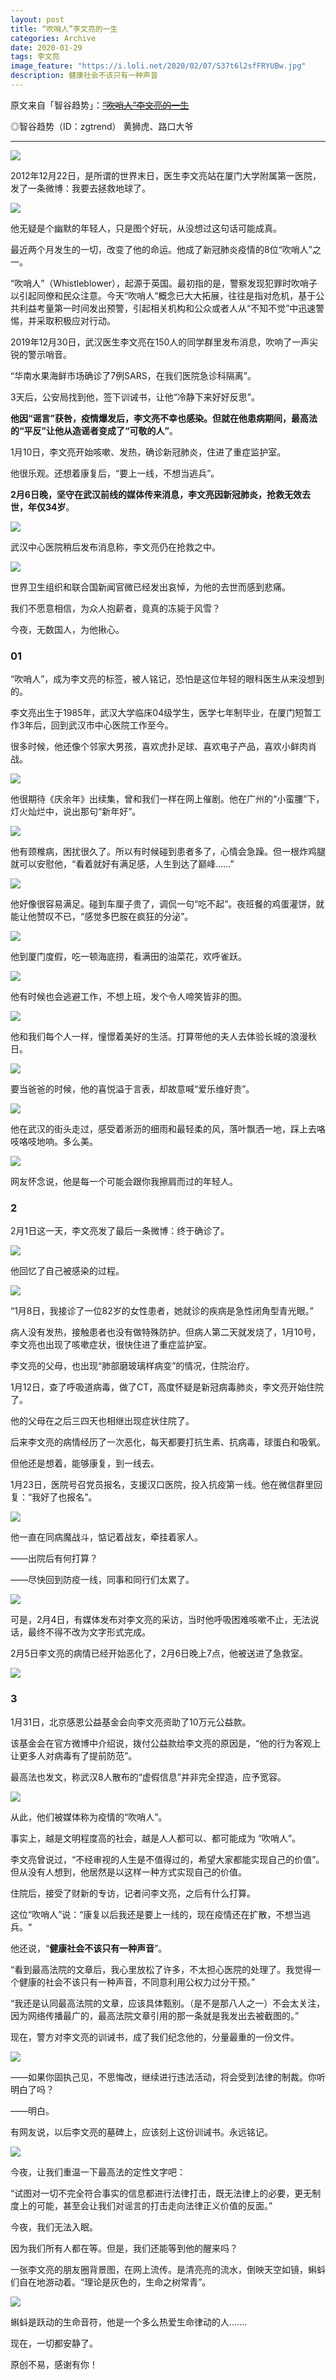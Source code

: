 ```yaml
---
layout: post
title: “吹哨人”李文亮的一生
categories: Archive
date: 2020-01-29
tags: 李文亮
image_feature: "https://i.loli.net/2020/02/07/S37t6l2sfFRYUBw.jpg"
description: 健康社会不该只有一种声音
---
```


原文来自「智谷趋势」：~~[“吹哨人”李文亮的一生](http://206.189.252.32:8083/%E2%80%9C%E5%90%B9%E5%93%A8%E4%BA%BA%E2%80%9D%E6%9D%8E%E6%96%87%E4%BA%AE%E7%9A%84%E4%B8%80%E7%94%9F.html)~~

◎智谷趋势（ID：zgtrend） 黄狮虎、路口大爷

---

![](https://i.loli.net/2020/02/07/OQ1GSeNPpo68wJK.jpg)

2012年12月22日，是所谓的世界末日，医生李文亮站在厦门大学附属第一医院，发了一条微博：我要去拯救地球了。

![](https://i.loli.net/2020/02/07/SAypxrtd2UO43GN.jpg)

他无疑是个幽默的年轻人，只是图个好玩，从没想过这句话可能成真。

最近两个月发生的一切，改变了他的命运。他成了新冠肺炎疫情的8位“吹哨人”之一。

“吹哨人”（Whistleblower），起源于英国。最初指的是，警察发现犯罪时吹哨子以引起同僚和民众注意。今天“吹哨人”概念已大大拓展，往往是指对危机，基于公共利益考量第一时间发出预警，引起相关机构和公众或者人从“不知不觉”中迅速警惕，并采取积极应对行动。

2019年12月30日，武汉医生李文亮在150人的同学群里发布消息，吹响了一声尖锐的警示哨音。

 “华南水果海鲜市场确诊了7例SARS，在我们医院急诊科隔离”。

3天后，公安局找到他，签下训诫书，让他“冷静下来好好反思”。

**他因“谣言”获咎，疫情爆发后，李文亮不幸也感染。但就在他患病期间，最高法的“平反”让他从造谣者变成了“可敬的人”**。

1月10日，李文亮开始咳嗽、发热，确诊新冠肺炎，住进了重症监护室。

他很乐观。还想着康复后，“要上一线，不想当逃兵”。

**2月6日晚，坚守在武汉前线的媒体传来消息，李文亮因新冠肺炎，抢救无效去世，年仅34岁**。

![](https://i.loli.net/2020/02/07/Os1Z2fi8LBK7wnJ.jpg)

武汉中心医院稍后发布消息称，李文亮仍在抢救之中。

![](https://i.loli.net/2020/02/07/u9sO2Iam6P1ybFo.jpg)

世界卫生组织和联合国新闻官微已经发出哀悼，为他的去世而感到悲痛。

我们不愿意相信，为众人抱薪者，竟真的冻毙于风雪？

今夜，无数国人，为他揪心。

### 01

“吹哨人”，成为李文亮的标签，被人铭记，恐怕是这位年轻的眼科医生从来没想到的。

李文亮出生于1985年，武汉大学临床04级学生，医学七年制毕业，在厦门短暂工作3年后，回到武汉市中心医院工作至今。

很多时候，他还像个邻家大男孩，喜欢虎扑足球、喜欢电子产品，喜欢小鲜肉肖战。

![](https://i.loli.net/2020/02/07/81I7apmUOlFjvsK.jpg)

他很期待《庆余年》出续集，曾和我们一样在网上催剧。他在广州的“小蛮腰”下，灯火灿烂中，说出那句“新年好”。

![](https://i.loli.net/2020/02/07/YamkKuZQSDLh4vI.jpg)

他有颈椎病，困扰很久了。所以有时候碰到患者多了，心情会急躁。但一根炸鸡腿就可以安慰他，“看着就好有满足感，人生到达了巅峰……”

![](https://i.loli.net/2020/02/07/MVh3iGpjedx9XBn.jpg)

他好像很容易满足。碰到车厘子贵了，调侃一句“吃不起”。夜班餐的鸡蛋灌饼，就能让他赞叹不已，“感觉多巴胺在疯狂的分泌”。

![](https://i.loli.net/2020/02/07/OlVIew5TKSGRDx3.jpg)

他到厦门度假，吃一顿海底捞，看满田的油菜花，欢呼雀跃。

![](https://i.loli.net/2020/02/07/5sKEvW32niVlqSZ.jpg)

他有时候也会逃避工作，不想上班，发个令人啼笑皆非的图。

![](https://i.loli.net/2020/02/07/kXQ3OINCbGtwTKa.jpg)

他和我们每个人一样，憧憬着美好的生活。打算带他的夫人去体验长城的浪漫秋日。

![](https://i.loli.net/2020/02/07/b8k9XzEt3qic2RM.jpg)

要当爸爸的时候，他的喜悦溢于言表，却故意喊“爱乐维好贵”。

![](https://i.loli.net/2020/02/07/MFnCOtf89ZSekDm.jpg)

他在武汉的街头走过，感受着淅沥的细雨和最轻柔的风，落叶飘洒一地，踩上去咯吱咯吱地响。多么美。

![](https://i.loli.net/2020/02/07/f4ui18wqkCQRayP.jpg)

网友怀念说，他是每一个可能会跟你我擦肩而过的年轻人。

### 2

2月1日这一天，李文亮发了最后一条微博：终于确诊了。

![](https://i.loli.net/2020/02/07/qMGaCHQi7dhDLvU.jpg)

他回忆了自己被感染的过程。

![](https://i.loli.net/2020/02/07/Tvak7qJmGdxnbet.jpg)

“1月8日，我接诊了一位82岁的女性患者，她就诊的疾病是急性闭角型青光眼。”


病人没有发热，接触患者也没有做特殊防护。但病人第二天就发烧了，1月10号，李文亮也出现了咳嗽症状，很快住进了重症监护室。

李文亮的父母，也出现“肺部磨玻璃样病变”的情况，住院治疗。

1月12日，查了呼吸道病毒，做了CT，高度怀疑是新冠病毒肺炎，李文亮开始住院了。

他的父母在之后三四天也相继出现症状住院了。

后来李文亮的病情经历了一次恶化，每天都要打抗生素、抗病毒，球蛋白和吸氧。

但他还是想着，能够康复，到一线去。

1月23日，医院号召党员报名，支援汉口医院，投入抗疫第一线。他在微信群里回复：“我好了也报名”。

![](https://i.loli.net/2020/02/07/OhQzj9yV7BfT8Ce.jpg)

他一直在同病魔战斗，惦记着战友，牵挂着家人。

——出院后有何打算？

——尽快回到防疫一线，同事和同行们太累了。

![](https://i.loli.net/2020/02/07/t65oJVkhAmxvn3c.jpg)

可是，2月4日，有媒体发布对李文亮的采访，当时他呼吸困难咳嗽不止，无法说话，最终不得不改为文字形式完成。

2月5日李文亮的病情已经开始恶化了，2月6日晚上7点，他被送进了急救室。

![](https://i.loli.net/2020/02/07/lrcX8RVvBIoPWy3.jpg)

### 3

1月31日，北京感恩公益基金会向李文亮资助了10万元公益款。

该基金会在官方微博中介绍说，拨付公益款给李文亮的原因是，“他的行为客观上让更多人对病毒有了提前防范”。

最高法也发文，称武汉8人散布的“虚假信息”并非完全捏造，应予宽容。

![](https://i.loli.net/2020/02/07/zyG8Lm4g1bMQCRV.jpg)

从此，他们被媒体称为疫情的“吹哨人”。

事实上，越是文明程度高的社会，越是人人都可以、都可能成为 “吹哨人”。

李文亮曾说过，“不经审视的人生是不值得过的，希望大家都能实现自己的价值”。但从没有人想到，他居然是以这样一种方式实现自己的价值。

住院后，接受了财新的专访，记者问李文亮，之后有什么打算。

这位“吹哨人”说：“康复以后我还是要上一线的，现在疫情还在扩散，不想当逃兵。“

他还说，“**健康社会不该只有一种声音**”。

“看到最高法院的文章后，我心里放松了许多，不太担心医院的处理了。我觉得一个健康的社会不该只有一种声音，不同意利用公权力过分干预。”

“我还是认同最高法院的文章，应该具体甄别。（是不是那八人之一）不会太关注，因为网络传播最广的，最高法院文章引用的那一条就是我发出去被截图的。”

现在，警方对李文亮的训诫书，成了我们纪念他的，分量最重的一份文件。

![](https://i.loli.net/2020/02/07/h6ijquQbmWKVSyJ.jpg)

——如果你固执己见，不思悔改，继续进行违法活动，将会受到法律的制裁。你听明白了吗？

——明白。

有网友说，以后李文亮的墓碑上，应该刻上这份训诫书。永远铭记。

![](https://i.loli.net/2020/02/07/myoYFpBk65nQl9D.jpg)

今夜，让我们重温一下最高法的定性文字吧：

 “试图对一切不完全符合事实的信息都进行法律打击，既无法律上的必要，更无制度上的可能，甚至会让我们对谣言的打击走向法律正义价值的反面。”

今夜，我们无法入眠。

因为我们所有人都在等。但是，我们还能等到他的醒来吗？

一张李文亮的朋友圈背景图，在网上流传。是清亮亮的流水，倒映天空如镜，蝌蚪们自在地游动着。“理论是灰色的，生命之树常青”。

![](https://i.loli.net/2020/02/07/S37t6l2sfFRYUBw.jpg)

蝌蚪是跃动的生命音符，他是一个多么热爱生命律动的人.......

现在，一切都安静了。

原创不易，感谢有你！
